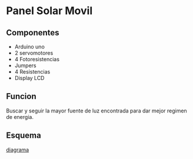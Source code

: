 # Panel Solar Movil

## Componentes
- Arduino uno
- 2 servomotores
- 4 Fotoresistencias
- Jumpers
- 4 Resistencias
- Display LCD


## Funcion
Buscar y seguir la mayor fuente de luz encontrada para dar mejor regimen de energia.

## Esquema

[diagrama](https://fotos.subefotos.com/2a110593b2c04f4087d74e11c486da4bo.jpg)

